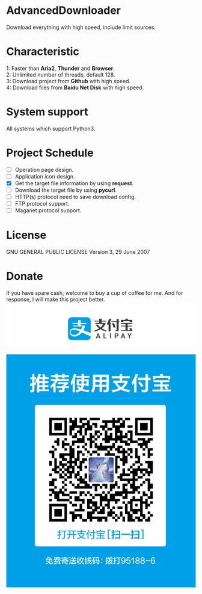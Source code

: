 # AdvancedDownloader
Download everything with high speed, include limit sources.

# Characteristic
1: Faster than **Aria2**, **Thunder** and **Browser**.<br>
2: Unlimited number of threads, default 128.<br>
3: Download project from **Github** with high speed.<br>
4: Download files from **Baidu Net Disk** with high speed.

# System support
All systems which support Python3.

# Project Schedule
- [ ] Operation page design.
- [ ] Application icon design.
- [x] Get the target file information by using **request**.
- [ ] Download the target file by using **pycurl**.
- [ ] HTTP(s) protocol need to save download config.
- [ ] FTP protocol support.
- [ ] Maganet protocol support.

# License
GNU GENERAL PUBLIC LICENSE Version 3, 29 June 2007

# Donate
If you have spare cash, welcome to buy a cup of coffee for me. And for response, I will make this project better.<br>
![支付宝付款码](image/ALiPay.png)
